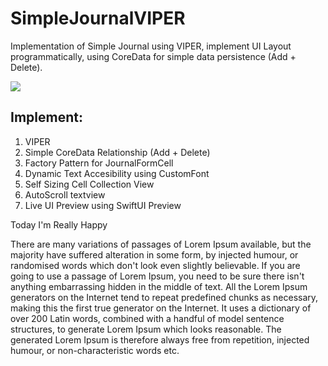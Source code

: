 # SimpleJournalVIPER
Implementation of Simple Journal using VIPER, implement UI Layout programmatically, using CoreData for simple data persistence (Add + Delete).

![](SelfSizingCell.gif)

## Implement:
1. VIPER
2. Simple CoreData Relationship (Add + Delete)
3. Factory Pattern for JournalFormCell
4. Dynamic Text Accesibility using CustomFont
5. Self Sizing Cell Collection View
6. AutoScroll textview
7. Live UI Preview using SwiftUI Preview


Today I'm Really Happy

There are many variations of passages of Lorem Ipsum available, but the majority have suffered alteration in some form, by injected humour, or randomised words which don't look even slightly believable. If you are going to use a passage of Lorem Ipsum, you need to be sure there isn't anything embarrassing hidden in the middle of text. All the Lorem Ipsum generators on the Internet tend to repeat predefined chunks as necessary, making this the first true generator on the Internet. It uses a dictionary of over 200 Latin words, combined with a handful of model sentence structures, to generate Lorem Ipsum which looks reasonable. The generated Lorem Ipsum is therefore always free from repetition, injected humour, or non-characteristic words etc.

